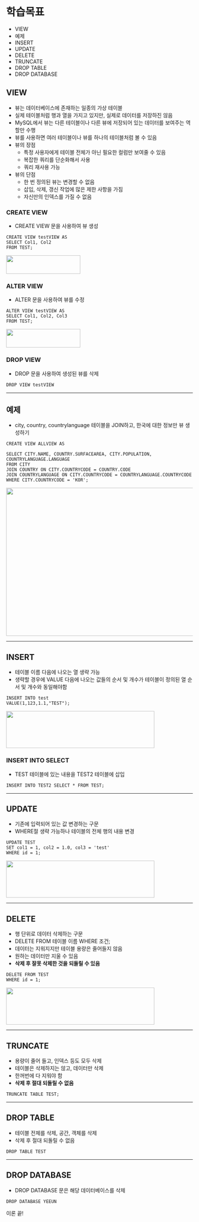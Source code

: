 # 학습목표
- VIEW
- 예제
- INSERT
- UPDATE
- DELETE
- TRUNCATE
- DROP TABLE
- DROP DATABASE

## VIEW
- 뷰는 데이터베이스에 존재하는 일종의 가상 테이블
- 실제 테이블처럼 행과 열을 가지고 있지만, 실제로 데이터를 저장하진 않음
- MySQL에서 뷰는 다른 테이블이나 다른 뷰에 저장되어 있는 데이터를 보여주는 역할만 수행
- 뷰를 사용하면 여러 테이블이나 뷰를 하나의 테이블처럼 볼 수 있음
- 뷰의 장점
  - 특정 사용자에게 테이블 전체가 아닌 필요한 컬럼만 보여줄 수 있음
  - 복잡한 쿼리를 단순화해서 사용
  - 쿼리 재사용 가능
 - 뷰의 단점
   - 한 번 정의된 뷰는 변경할 수 없음
   - 삽입, 삭제, 갱신 작업에 많은 제한 사항을 가짐
   - 자신만의 인덱스를 가질 수 없음

### CREATE VIEW
- CREATE VIEW 문을 사용하여 뷰 생성
```
CREATE VIEW testVIEW AS
SELECT Col1, Col2
FROM TEST;
```
<img src=https://user-images.githubusercontent.com/89372098/136186596-c7bf6549-c034-44e7-beec-559f75b7dd5d.png width="200" height="50"/>


### ALTER VIEW
- ALTER 문을 사용하여 뷰를 수정
```
ALTER VIEW testVIEW AS
SELECT Col1, Col2, Col3
FROM TEST;
```
<img src=https://user-images.githubusercontent.com/89372098/136186634-86220988-aae9-4806-a3d1-d8cd71eaf386.png width="200" height="50"/>

### DROP VIEW
- DROP 문을 사용하여 생성된 뷰를 삭제
```
DROP VIEW testVIEW
```
- - -
## 예제
- city, country, countrylanguage 테이블을 JOIN하고, 한국에 대한 정보만 뷰 생성하기
```
CREATE VIEW ALLVIEW AS

SELECT CITY.NAME, COUNTRY.SURFACEAREA, CITY.POPULATION, COUNTRYLANGUAGE.LANGUAGE 
FROM CITY
JOIN COUNTRY ON CITY.COUNTRYCODE = COUNTRY.CODE
JOIN COUNTRYLANGUAGE ON CITY.COUNTRYCODE = COUNTRYLANGUAGE.COUNTRYCODE
WHERE CITY.COUNTRYCODE = 'KOR';
```
<img src=https://user-images.githubusercontent.com/89372098/136188427-0483cde0-6fff-4d92-a453-629eddb81a1f.png width="600" height="400"/>

- - -
## INSERT
- 테이블 이름 다음에 나오는 열 생략 가능
- 생략할 경우에 VALUE 다음에 나오는 값들의 순서 및 개수가 테이블이 정의된 열 순서 및 개수와 동일해야함
```
INSERT INTO test
VALUE(1,123,1.1,"TEST");
```
<img src=https://user-images.githubusercontent.com/89372098/136188971-289f6554-ba46-4928-84a5-84d5fe9c469b.png width="400" height="100"/>

### INSERT INTO SELECT
- TEST 테이블에 있는 내용을 TEST2 테이블에 삽입
```
INSERT INTO TEST2 SELECT * FROM TEST;
```
- - -
## UPDATE
- 기존에 입력되어 있는 값 변경하는 구문
- WHERE절 생략 가능하나 테이블의 전체 행의 내용 변경
```
UPDATE TEST
SET col1 = 1, col2 = 1.0, col3 = 'test'
WHERE id = 1;
```
<img src=https://user-images.githubusercontent.com/89372098/136189699-10731b8e-2092-48e1-aae7-89d17020d6da.png width="400" height="100"/>

- - -
## DELETE
- 행 단위로 데이터 삭제하는 구문
- DELETE FROM 테이블 이름 WHERE 조건;
- 데이터는 지워지지만 테이블 용량은 줄어들지 않음
- 원하는 데이터만 지울 수 있음
- **삭제 후 잘못 삭제한 것을 되돌릴 수 있음**
```
DELETE FROM TEST
WHERE id = 1;
```
<img src=https://user-images.githubusercontent.com/89372098/136190005-786b7c6c-70a3-4be3-a6bb-4d0fc8139dbd.png width="400" height="100"/>

- - -
## TRUNCATE
- 용량이 줄어 들고, 인덱스 등도 모두 삭제
- 테이블은 삭제하지는 않고, 데이터만 삭제
- 한꺼번에 다 지워야 함
- **삭제 후 절대 되돌릴 수 없음**
```
TRUNCATE TABLE TEST;
```
- - -
## DROP TABLE 
- 테이블 전체를 삭제, 공간, 객체를 삭제
- 삭제 후 절대 되돌릴 수 없음
```
DROP TABLE TEST
```
- - - 
## DROP DATABASE
- DROP DATABASE 문은 해당 데이터베이스를 삭제
```
DROP DATABASE YEEUN
```

이론 끝!
